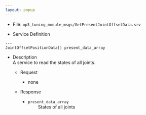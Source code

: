 ```yaml
---
layout: popup
---
```


- File: `op3_tuning_module_msgs/GetPresentJointOffsetData.srv`

- Service Definition  
 ```
 ---
 JointOffsetPositionData[] present_data_array
 ```

- Description  
A service to read the states of all joints.

  - Request
    * none

  - Response
    * `present_data_array`  
&emsp;&emsp; States of all joints

